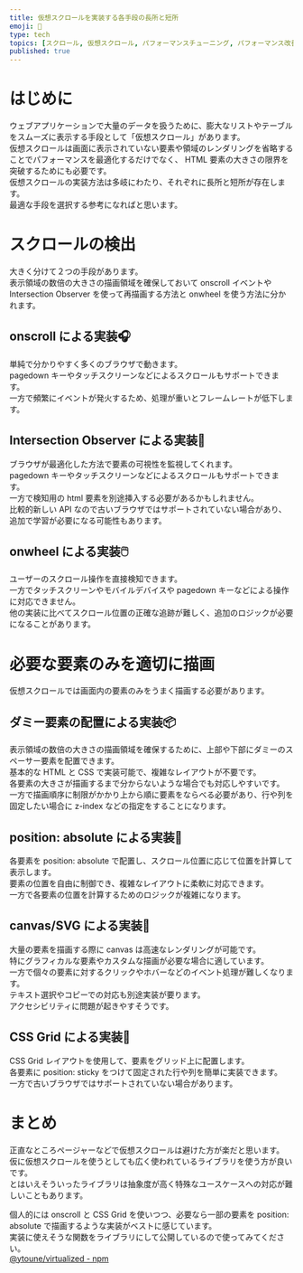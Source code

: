 ```yaml
---
title: 仮想スクロールを実装する各手段の長所と短所
emoji: 📜
type: tech
topics: [スクロール, 仮想スクロール, パフォーマンスチューニング, パフォーマンス改善, バーチャルスクロール]
published: true
---
```


# はじめに

ウェブアプリケーションで大量のデータを扱うために、膨大なリストやテーブルをスムーズに表示する手段として「仮想スクロール」があります。  
仮想スクロールは画面に表示されていない要素や領域のレンダリングを省略することでパフォーマンスを最適化するだけでなく、 HTML 要素の大きさの限界を突破するためにも必要です。  
仮想スクロールの実装方法は多岐にわたり、それぞれに長所と短所が存在します。  
最適な手段を選択する参考になればと思います。

# スクロールの検出

大きく分けて２つの手段があります。  
表示領域の数倍の大きさの描画領域を確保しておいて onscroll イベントや Intersection Observer を使って再描画する方法と onwheel を使う方法に分かれます。

## onscroll による実装🎧

単純で分かりやすく多くのブラウザで動きます。  
pagedown キーやタッチスクリーンなどによるスクロールもサポートできます。  
一方で頻繁にイベントが発火するため、処理が重いとフレームレートが低下します。

## Intersection Observer による実装🔭

ブラウザが最適化した方法で要素の可視性を監視してくれます。  
pagedown キーやタッチスクリーンなどによるスクロールもサポートできます。  
一方で検知用の html 要素を別途挿入する必要があるかもしれません。  
比較的新しい API なので古いブラウザではサポートされていない場合があり、追加で学習が必要になる可能性もあります。

## onwheel による実装🖱️

ユーザーのスクロール操作を直接検知できます。  
一方でタッチスクリーンやモバイルデバイスや pagedown キーなどによる操作に対応できません。  
他の実装に比べてスクロール位置の正確な追跡が難しく、追加のロジックが必要になることがあります。

# 必要な要素のみを適切に描画

仮想スクロールでは画面内の要素のみをうまく描画する必要があります。

## ダミー要素の配置による実装📦

表示領域の数倍の大きさの描画領域を確保するために、上部や下部にダミーのスペーサー要素を配置できます。  
基本的な HTML と CSS で実装可能で、複雑なレイアウトが不要です。  
各要素の大きさが描画するまで分からないような場合でも対応しやすいです。  
一方で描画順序に制限がかかり上から順に要素をならべる必要があり、行や列を固定したい場合に z-index などの指定をすることになります。

## position: absolute による実装📍

各要素を position: absolute で配置し、スクロール位置に応じて位置を計算して表示します。  
要素の位置を自由に制御でき、複雑なレイアウトに柔軟に対応できます。  
一方で各要素の位置を計算するためのロジックが複雑になります。

## canvas/SVG による実装🎨

大量の要素を描画する際に canvas は高速なレンダリングが可能です。  
特にグラフィカルな要素やカスタムな描画が必要な場合に適しています。  
一方で個々の要素に対するクリックやホバーなどのイベント処理が難しくなります。  
テキスト選択やコピーでの対応も別途実装が要ります。  
アクセシビリティに問題が起きやすそうです。

## CSS Grid による実装🧮

CSS Grid レイアウトを使用して、要素をグリッド上に配置します。  
各要素に position: sticky をつけて固定された行や列を簡単に実装できます。  
一方で古いブラウザではサポートされていない場合があります。

# まとめ

正直なところページャーなどで仮想スクロールは避けた方が楽だと思います。  
仮に仮想スクロールを使うとしても広く使われているライブラリを使う方が良いです。  
とはいえそういったライブラリは抽象度が高く特殊なユースケースへの対応が難しいこともあります。

個人的には onscroll と CSS Grid を使いつつ、必要なら一部の要素を position: absolute で描画するような実装がベストに感じています。  
実装に使えそうな関数をライブラリにして公開しているので使ってみてください。  
[@ytoune/virtualized - npm](https://www.npmjs.com/package/@ytoune/virtualized)
